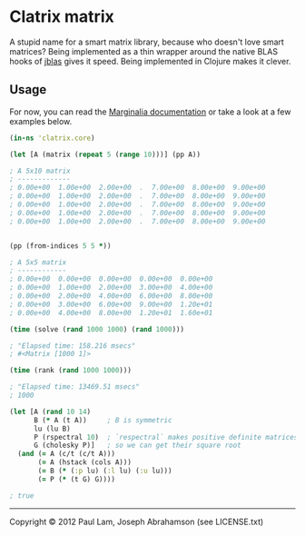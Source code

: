 # Clatrix matrix

A stupid name for a smart matrix library, because who doesn't love
smart matrices? Being implemented as a thin wrapper around the native
BLAS hooks of [jblas](http://github.com/mikiobraun/jblas) gives it
speed. Being implemented in Clojure makes it clever.

## Usage

For now, you can read the 
[Marginalia documentation](http://tel.github.com/clatrix) or take a look
at a few examples below.

```Clojure
(in-ns 'clatrix.core)

(let [A (matrix (repeat 5 (range 10)))] (pp A))

; A 5x10 matrix
; -------------
; 0.00e+00  1.00e+00  2.00e+00  .  7.00e+00  8.00e+00  9.00e+00 
; 0.00e+00  1.00e+00  2.00e+00  .  7.00e+00  8.00e+00  9.00e+00 
; 0.00e+00  1.00e+00  2.00e+00  .  7.00e+00  8.00e+00  9.00e+00 
; 0.00e+00  1.00e+00  2.00e+00  .  7.00e+00  8.00e+00  9.00e+00 
; 0.00e+00  1.00e+00  2.00e+00  .  7.00e+00  8.00e+00  9.00e+00 


(pp (from-indices 5 5 *))

; A 5x5 matrix
; ------------
; 0.00e+00  0.00e+00  0.00e+00  0.00e+00  0.00e+00 
; 0.00e+00  1.00e+00  2.00e+00  3.00e+00  4.00e+00 
; 0.00e+00  2.00e+00  4.00e+00  6.00e+00  8.00e+00 
; 0.00e+00  3.00e+00  6.00e+00  9.00e+00  1.20e+01 
; 0.00e+00  4.00e+00  8.00e+00  1.20e+01  1.60e+01 

(time (solve (rand 1000 1000) (rand 1000)))

; "Elapsed time: 158.216 msecs"
; #<Matrix [1000 1]>

(time (rank (rand 1000 1000)))

; "Elapsed time: 13469.51 msecs"
; 1000

(let [A (rand 10 14)
      B (* A (t A))     ; B is symmetric
      lu (lu B)
      P (rspectral 10)  ; `respectral` makes positive definite matrices
      G (cholesky P)]   ; so we can get their square root
  (and (= A (c/t (c/t A)))
       (= A (hstack (cols A)))
       (= B (* (:p lu) (:l lu) (:u lu)))
       (= P (* (t G) G))))

; true
```

-----
Copyright © 2012 Paul Lam, Joseph Abrahamson (see LICENSE.txt)